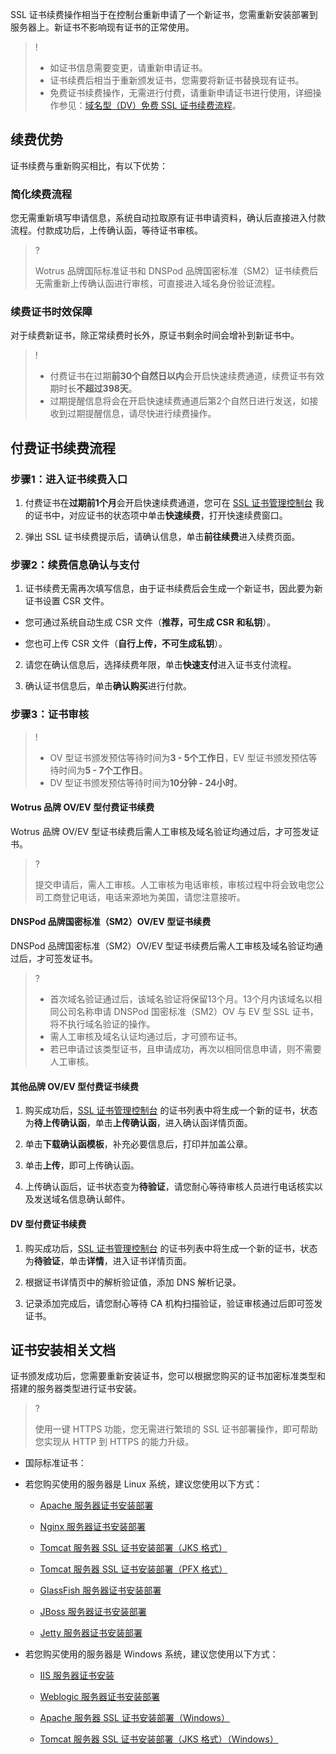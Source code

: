 SSL 证书续费操作相当于在控制台重新申请了一个新证书，您需重新安装部署到服务器上。新证书不影响现有证书的正常使用。

>!
> 
> - 如证书信息需要变更，请重新申请证书。
> - 证书续费后相当于重新颁发证书，您需要将新证书替换现有证书。
> - 免费证书续费操作，无需进行付费，请重新申请证书进行使用，详细操作参见：[域名型（DV）免费 SSL 证书续费流程](https://www.tencentcloud.com/document/product/1007/53633)。


## 续费优势

证书续费与重新购买相比，有以下优势：  

### 简化续费流程

您无需重新填写申请信息，系统自动拉取原有证书申请资料，确认后直接进入付款流程。付款成功后，上传确认函，等待证书审核。

>?
> 
> Wotrus 品牌国际标准证书和 DNSPod 品牌国密标准（SM2）证书续费后无需重新上传确认函进行审核，可直接进入域名身份验证流程。
> 


### 续费证书时效保障

对于续费新证书，除正常续费时长外，原证书剩余时间会增补到新证书中。

>!
> 
> - 付费证书在过期**前30个自然日以内**会开启快速续费通道，续费证书有效期时长**不超过398天**。
> - 过期提醒信息将会在开启快速续费通道后第2个自然日进行发送，如接收到过期提醒信息，请尽快进行续费操作。


## 付费证书续费流程

### 步骤1：进入证书续费入口
1. 付费证书在**过期前1个月**会开启快速续费通道，您可在 [SSL 证书管理控制台](https://console.cloud.tencent.com/ssl) 我的证书中，对应证书的状态项中单击**快速续费**，打开快速续费窗口。

2. 弹出 SSL 证书续费提示后，请确认信息，单击**前往续费**进入续费页面。


### 步骤2：续费信息确认与支付
1. 证书续费无需再次填写信息，由于证书续费后会生成一个新证书，因此要为新证书设置 CSR 文件。

  - 您可通过系统自动生成 CSR 文件（**推荐，可生成 CSR 和私钥**）。

  - 您也可上传 CSR 文件（**自行上传，不可生成私钥**）。

2. 请您在确认信息后，选择续费年限，单击**快速支付**进入证书支付流程。

3. 确认证书信息后，单击**确认购买**进行付款。


### 步骤3：证书审核

>!
> 
> - OV 型证书颁发预估等待时间为**3 - 5个工作日**，EV 型证书颁发预估等待时间为**5 - 7个工作日**。
> - DV 型证书颁发预估等待时间为**10分钟 - 24小时**。


#### Wotrus 品牌 OV/EV 型付费证书续费

Wotrus 品牌 OV/EV 型证书续费后需人工审核及域名验证均通过后，才可签发证书。

>?
> 
> 提交申请后，需人工审核。人工审核为电话审核，审核过程中将会致电您公司工商登记电话，电话来源地为美国，请您注意接听。
> 


#### DNSPod 品牌国密标准（SM2）OV/EV 型证书续费

DNSPod 品牌国密标准（SM2）OV/EV 型证书续费后需人工审核及域名验证均通过后，才可签发证书。

>?
> 
> - 首次域名验证通过后，该域名验证将保留13个月。13个月内该域名以相同公司名称申请 DNSPod 国密标准（SM2）OV 与 EV 型 SSL 证书，将不执行域名验证的操作。
> - 需人工审核及域名认证均通过后，才可颁布证书。
> - 若已申请过该类型证书，且申请成功，再次以相同信息申请，则不需要人工审核。


#### 其他品牌 OV/EV 型付费证书续费
1. 购买成功后，[SSL 证书管理控制台](https://console.cloud.tencent.com/ssl) 的证书列表中将生成一个新的证书，状态为**待上传确认函**，单击**上传确认函**，进入确认函详情页面。    

2. 单击**下载确认函模板**，补充必要信息后，打印并加盖公章。

3. 单击**上传**，即可上传确认函。

4. 上传确认函后，证书状态变为**待验证**，请您耐心等待审核人员进行电话核实以及发送域名信息确认邮件。


#### DV 型付费证书续费
1. 购买成功后，[SSL 证书管理控制台](https://console.cloud.tencent.com/ssl) 的证书列表中将生成一个新的证书，状态为**待验证**，单击**详情**，进入证书详情页面。   

2. 根据证书详情页中的解析验证值，添加 DNS 解析记录。

3. 记录添加完成后，请您耐心等待 CA 机构扫描验证，验证审核通过后即可签发证书。


## 证书安装相关文档

证书颁发成功后，您需要重新安装证书，您可以根据您购买的证书加密标准类型和搭建的服务器类型进行证书安装。

>?
> 
> 使用一键 HTTPS 功能，您无需进行繁琐的 SSL 证书部署操作，即可帮助您实现从 HTTP 到 HTTPS 的能力升级。
> 

- 国际标准证书：

- 若您购买使用的服务器是 Linux 系统，建议您使用以下方式：

    - [Apache 服务器证书安装部署](https://intl.cloud.tencent.com/document/product/1007/30953)
    
    - [Nginx 服务器证书安装部署](https://intl.cloud.tencent.com/document/product/1007/30954)
    
    - [Tomcat 服务器 SSL 证书安装部署（JKS 格式）](https://www.tencentcloud.com/document/product/1007/50805)
    
    - [Tomcat 服务器 SSL 证书安装部署（PFX 格式）](https://intl.cloud.tencent.com/document/product/1007/30956)
    
    - [GlassFish 服务器证书安装部署](https://intl.cloud.tencent.com/document/product/1007/36565)
    
    - [JBoss 服务器证书安装部署](https://intl.cloud.tencent.com/document/product/1007/36566)
    
    - [Jetty 服务器证书安装部署](https://intl.cloud.tencent.com/document/product/1007/36567)




- 若您购买使用的服务器是 Windows 系统，建议您使用以下方式：

    - [IIS 服务器证书安装](https://intl.cloud.tencent.com/document/product/1007/30955)

    - [Weblogic 服务器证书安装部署](https://intl.cloud.tencent.com/document/product/1007/38093)

    - [Apache 服务器 SSL 证书安装部署（Windows）](https://intl.cloud.tencent.com/document/product/1007/50198)

    - [Tomcat 服务器 SSL 证书安装部署（JKS 格式）（Windows）](https://intl.cloud.tencent.com/document/product/1007/43804)


